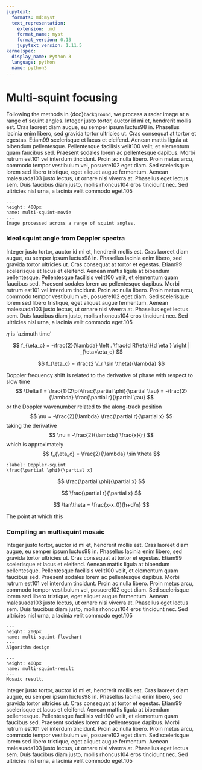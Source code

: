 ```yaml
---
jupytext:
  formats: md:myst
  text_representation:
    extension: .md
    format_name: myst
    format_version: 0.13
    jupytext_version: 1.11.5
kernelspec:
  display_name: Python 3
  language: python
  name: python3
---
```


# Multi-squint focusing

Following the methods in {doc}`background`, we process a radar image at a range of squint angles.
Integer justo tortor, auctor id mi et, hendrerit mollis est. Cras laoreet diam augue, eu semper ipsum luctus98
in. Phasellus lacinia enim libero, sed gravida tortor ultricies ut. Cras consequat at tortor et egestas. Etiam99
scelerisque et lacus et eleifend. Aenean mattis ligula at bibendum pellentesque. Pellentesque facilisis velit100
velit, et elementum quam faucibus sed. Praesent sodales lorem ac pellentesque dapibus. Morbi rutrum est101
vel interdum tincidunt. Proin ac nulla libero. Proin metus arcu, commodo tempor vestibulum vel, posuere102
eget diam. Sed scelerisque lorem sed libero tristique, eget aliquet augue fermentum. Aenean malesuada103
justo lectus, ut ornare nisi viverra at. Phasellus eget lectus sem. Duis faucibus diam justo, mollis rhoncus104
eros tincidunt nec. Sed ultricies nisl urna, a lacinia velit commodo eget.105

```{figure} ./figures/multisquint-movie.gif
---
height: 400px
name: multi-squint-movie
---
Image processed across a range of squint angles.
```

### Ideal squint angle from Doppler spectra

Integer justo tortor, auctor id mi et, hendrerit mollis est. Cras laoreet diam augue, eu semper ipsum luctus98
in. Phasellus lacinia enim libero, sed gravida tortor ultricies ut. Cras consequat at tortor et egestas. Etiam99
scelerisque et lacus et eleifend. Aenean mattis ligula at bibendum pellentesque. Pellentesque facilisis velit100
velit, et elementum quam faucibus sed. Praesent sodales lorem ac pellentesque dapibus. Morbi rutrum est101
vel interdum tincidunt. Proin ac nulla libero. Proin metus arcu, commodo tempor vestibulum vel, posuere102
eget diam. Sed scelerisque lorem sed libero tristique, eget aliquet augue fermentum. Aenean malesuada103
justo lectus, ut ornare nisi viverra at. Phasellus eget lectus sem. Duis faucibus diam justo, mollis rhoncus104
eros tincidunt nec. Sed ultricies nisl urna, a lacinia velit commodo eget.105

$\eta$ is 'azimuth time' 

$$
f_{\eta_c} = -\frac{2}{\lambda} \left . \frac{d R(\eta)}{d \eta } \right | _{\eta=\eta_c}
$$

$$
f_{\eta_c} = \frac{2 V_r \sin \theta}{\lambda}
$$


Doppler frequency shift is related to the derivative of phase with respect to slow time
$$
\Delta f = \frac{1}{2\pi}\frac{\partial \phi}{\partial \tau} = -\frac{2}{\lambda} \frac{\partial r}{\partial \tau}
$$
or the Doppler wavenumber related to the along-track position
$$
\nu = -\frac{2}{\lambda} \frac{\partial r}{\partial x}
$$
taking the derivative
$$
\nu = -\frac{2}{\lambda} \frac{x}{r}
$$
which is approximately
$$
f_{\eta_c} = \frac{2}{\lambda} \sin \theta
$$


```{math}
:label: Doppler-squint
\frac{\partial \phi}{\partial x}
```

$$
\frac{\partial \phi}{\partial x}
$$

$$
\frac{\partial r}{\partial x}
$$

$$
\tan\theta = \frac{x-x_0}{h+d/n}
$$

The point at which this 

### Compiling an multisquint mosaic

Integer justo tortor, auctor id mi et, hendrerit mollis est. Cras laoreet diam augue, eu semper ipsum luctus98
in. Phasellus lacinia enim libero, sed gravida tortor ultricies ut. Cras consequat at tortor et egestas. Etiam99
scelerisque et lacus et eleifend. Aenean mattis ligula at bibendum pellentesque. Pellentesque facilisis velit100
velit, et elementum quam faucibus sed. Praesent sodales lorem ac pellentesque dapibus. Morbi rutrum est101
vel interdum tincidunt. Proin ac nulla libero. Proin metus arcu, commodo tempor vestibulum vel, posuere102
eget diam. Sed scelerisque lorem sed libero tristique, eget aliquet augue fermentum. Aenean malesuada103
justo lectus, ut ornare nisi viverra at. Phasellus eget lectus sem. Duis faucibus diam justo, mollis rhoncus104
eros tincidunt nec. Sed ultricies nisl urna, a lacinia velit commodo eget.105

```{figure} ./figures/squint-flowchart.png
---
height: 200px
name: multi-squint-flowchart
---
Algorithm design
```

```{figure} ./figures/multisquint-result.png
---
height: 400px
name: multi-squint-result
---
Mosaic result.
```

Integer justo tortor, auctor id mi et, hendrerit mollis est. Cras laoreet diam augue, eu semper ipsum luctus98
in. Phasellus lacinia enim libero, sed gravida tortor ultricies ut. Cras consequat at tortor et egestas. Etiam99
scelerisque et lacus et eleifend. Aenean mattis ligula at bibendum pellentesque. Pellentesque facilisis velit100
velit, et elementum quam faucibus sed. Praesent sodales lorem ac pellentesque dapibus. Morbi rutrum est101
vel interdum tincidunt. Proin ac nulla libero. Proin metus arcu, commodo tempor vestibulum vel, posuere102
eget diam. Sed scelerisque lorem sed libero tristique, eget aliquet augue fermentum. Aenean malesuada103
justo lectus, ut ornare nisi viverra at. Phasellus eget lectus sem. Duis faucibus diam justo, mollis rhoncus104
eros tincidunt nec. Sed ultricies nisl urna, a lacinia velit commodo eget.105